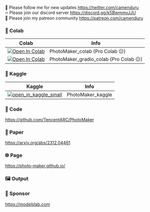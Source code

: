 🐣 Please follow me for new updates https://twitter.com/camenduru <br />
🔥 Please join our discord server https://discord.gg/k5BwmmvJJU <br />
🥳 Please join my patreon community https://patreon.com/camenduru <br />

### 🦒 Colab

| Colab | Info
| --- | --- |
[![Open In Colab](https://colab.research.google.com/assets/colab-badge.svg)](https://colab.research.google.com/github/camenduru/PhotoMaker-colab/blob/main/PhotoMaker_colab.ipynb) | PhotoMaker_colab (Pro Colab 😐)
[![Open In Colab](https://colab.research.google.com/assets/colab-badge.svg)](https://colab.research.google.com/github/camenduru/PhotoMaker-colab/blob/main/PhotoMaker_gradio_colab.ipynb) | PhotoMaker_gradio_colab (Pro Colab 😐)

### 🦆 Kaggle

| Kaggle | Info
| --- | --- |
[![open_in_kaggle_small](https://user-images.githubusercontent.com/54370274/228924833-17316feb-d0fe-4249-90ba-682930ba11e5.svg)](https://kaggle.com/camenduru/photomaker) | PhotoMaker_kaggle

### 🧬 Code
https://github.com/TencentARC/PhotoMaker

### 📄 Paper
https://arxiv.org/abs/2312.04461

### 🌐 Page
https://photo-maker.github.io/

### 🖼 Output


### 🏢 Sponsor
https://modelslab.com
